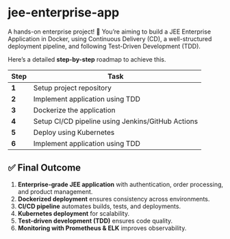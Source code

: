 # jee-enterprise-app #
 A hands-on enterprise project! 🚀 
 You’re aiming to build a JEE Enterprise Application in Docker, using Continuous Delivery (CD), a well-structured deployment pipeline, and following Test-Driven Development (TDD).

 Here’s a detailed **step-by-step** roadmap to achieve this.

 | Step | Task |
| --- | --- |
|**1**| Setup project repository |
|**2**| Implement application using TDD |
|**3**| Dockerize the application |
|**4**| Setup CI/CD pipeline using Jenkins/GitHub Actions |
|**5**| Deploy using Kubernetes |
|**6**| Implement application using TDD |

## ✅ Final Outcome ## 
  1. **Enterprise-grade JEE application** with authentication, order processing, and product management.
  2. **Dockerized deployment** ensures consistency across environments.
  3. **CI/CD pipeline** automates builds, tests, and deployments.
  4. **Kubernetes deployment** for scalability.
  5. **Test-driven development (TDD)** ensures code quality.
  6. **Monitoring with Prometheus & ELK** improves observability.

